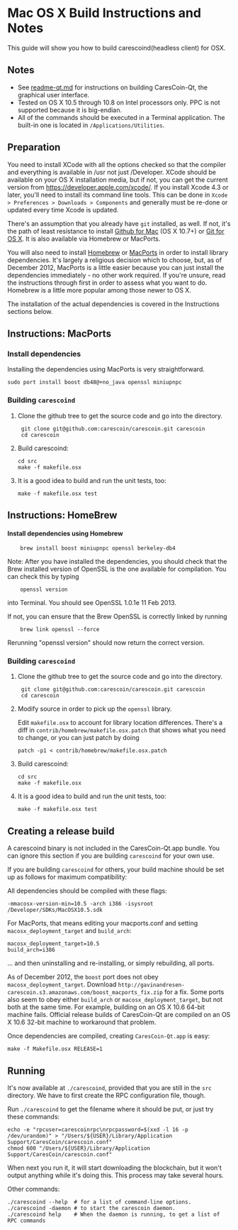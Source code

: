 Mac OS X Build Instructions and Notes
====================================
This guide will show you how to build carescoind(headless client) for OSX.

Notes
-----

* See [readme-qt.md](readme-qt.md) for instructions on building CaresCoin-Qt, the
graphical user interface.
* Tested on OS X 10.5 through 10.8 on Intel processors only. PPC is not
supported because it is big-endian.
* All of the commands should be executed in a Terminal application. The
built-in one is located in `/Applications/Utilities`.

Preparation
-----------

You need to install XCode with all the options checked so that the compiler
and everything is available in /usr not just /Developer. XCode should be
available on your OS X installation media, but if not, you can get the
current version from https://developer.apple.com/xcode/. If you install
Xcode 4.3 or later, you'll need to install its command line tools. This can
be done in `Xcode > Preferences > Downloads > Components` and generally must
be re-done or updated every time Xcode is updated.

There's an assumption that you already have `git` installed, as well. If
not, it's the path of least resistance to install [Github for Mac](https://mac.github.com/)
(OS X 10.7+) or
[Git for OS X](https://code.google.com/p/git-osx-installer/). It is also
available via Homebrew or MacPorts.

You will also need to install [Homebrew](http://mxcl.github.io/homebrew/)
or [MacPorts](https://www.macports.org/) in order to install library
dependencies. It's largely a religious decision which to choose, but, as of
December 2012, MacPorts is a little easier because you can just install the
dependencies immediately - no other work required. If you're unsure, read
the instructions through first in order to assess what you want to do.
Homebrew is a little more popular among those newer to OS X.

The installation of the actual dependencies is covered in the Instructions
sections below.

Instructions: MacPorts
----------------------

### Install dependencies

Installing the dependencies using MacPorts is very straightforward.

    sudo port install boost db48@+no_java openssl miniupnpc

### Building `carescoind`

1. Clone the github tree to get the source code and go into the directory.

        git clone git@github.com:carescoin/carescoin.git carescoin
        cd carescoin

2.  Build carescoind:

        cd src
        make -f makefile.osx

3.  It is a good idea to build and run the unit tests, too:

        make -f makefile.osx test

Instructions: HomeBrew
----------------------

#### Install dependencies using Homebrew

        brew install boost miniupnpc openssl berkeley-db4

Note: After you have installed the dependencies, you should check that the Brew installed version of OpenSSL is the one available for compilation. You can check this by typing

        openssl version

into Terminal. You should see OpenSSL 1.0.1e 11 Feb 2013.

If not, you can ensure that the Brew OpenSSL is correctly linked by running

        brew link openssl --force

Rerunning "openssl version" should now return the correct version.

### Building `carescoind`

1. Clone the github tree to get the source code and go into the directory.

        git clone git@github.com:carescoin/carescoin.git carescoin
        cd carescoin

2.  Modify source in order to pick up the `openssl` library.

    Edit `makefile.osx` to account for library location differences. There's a
    diff in `contrib/homebrew/makefile.osx.patch` that shows what you need to
    change, or you can just patch by doing

        patch -p1 < contrib/homebrew/makefile.osx.patch

3.  Build carescoind:

        cd src
        make -f makefile.osx

4.  It is a good idea to build and run the unit tests, too:

        make -f makefile.osx test

Creating a release build
------------------------

A carescoind binary is not included in the CaresCoin-Qt.app bundle. You can ignore
this section if you are building `carescoind` for your own use.

If you are building `carescoind` for others, your build machine should be set up
as follows for maximum compatibility:

All dependencies should be compiled with these flags:

    -mmacosx-version-min=10.5 -arch i386 -isysroot /Developer/SDKs/MacOSX10.5.sdk

For MacPorts, that means editing your macports.conf and setting
`macosx_deployment_target` and `build_arch`:

    macosx_deployment_target=10.5
    build_arch=i386

... and then uninstalling and re-installing, or simply rebuilding, all ports.

As of December 2012, the `boost` port does not obey `macosx_deployment_target`.
Download `http://gavinandresen-carescoin.s3.amazonaws.com/boost_macports_fix.zip`
for a fix. Some ports also seem to obey either `build_arch` or
`macosx_deployment_target`, but not both at the same time. For example, building
on an OS X 10.6 64-bit machine fails. Official release builds of CaresCoin-Qt are
compiled on an OS X 10.6 32-bit machine to workaround that problem.

Once dependencies are compiled, creating `CaresCoin-Qt.app` is easy:

    make -f Makefile.osx RELEASE=1

Running
-------

It's now available at `./carescoind`, provided that you are still in the `src`
directory. We have to first create the RPC configuration file, though.

Run `./carescoind` to get the filename where it should be put, or just try these
commands:

    echo -e "rpcuser=carescoinrpc\nrpcpassword=$(xxd -l 16 -p /dev/urandom)" > "/Users/${USER}/Library/Application Support/CaresCoin/carescoin.conf"
    chmod 600 "/Users/${USER}/Library/Application Support/CaresCoin/carescoin.conf"

When next you run it, it will start downloading the blockchain, but it won't
output anything while it's doing this. This process may take several hours.

Other commands:

    ./carescoind --help  # for a list of command-line options.
    ./carescoind -daemon # to start the carescoin daemon.
    ./carescoind help    # When the daemon is running, to get a list of RPC commands

